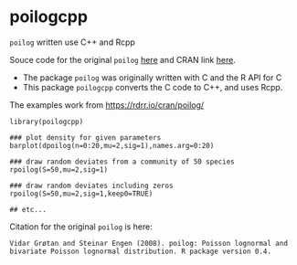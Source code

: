 # poilogcpp

`poilog` written use C++ and Rcpp

Souce code for the original `poilog` [here](https://github.com/cran/poilog) and CRAN link [here](https://cran.r-project.org/web/packages/poilog/index.html).


* The package `poilog` was originally written with C and the R API for C
* This package `poilogcpp` converts the C code to C++, and uses Rcpp.


The examples work from https://rdrr.io/cran/poilog/

```
library(poilogcpp)

### plot density for given parameters 
barplot(dpoilog(n=0:20,mu=2,sig=1),names.arg=0:20)

### draw random deviates from a community of 50 species 
rpoilog(S=50,mu=2,sig=1)

### draw random deviates including zeros 
rpoilog(S=50,mu=2,sig=1,keep0=TRUE)

## etc...

```

Citation for the original `poilog` is here:
```
Vidar Grøtan and Steinar Engen (2008). poilog: Poisson lognormal and
bivariate Poisson lognormal distribution. R package version 0.4.
```